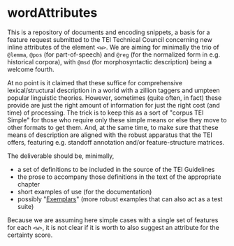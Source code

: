 # wordAttributes

This is a repository of documents and encoding snippets, a basis for a feature request submitted to the TEI Technical Council concerning new inline attributes of the element `<w>`. We are aiming for minimally the trio of `@lemma`, `@pos` (for part-of-speech) and `@reg` (for the normalized form in e.g. historical corpora), with `@msd` (for morphosyntactic description) being a welcome fourth.

At no point is it claimed that these suffice for comprehensive lexical/structural description in a world with a zillion taggers and umpteen popular linguistic theories. However, sometimes (quite often, in fact) these provide are just the right amount of information for just the right cost (and time) of processing. The trick is to keep this as a sort of "corpus TEI Simple" for those who require only these simple means or else they move to other formats to get them. And, at the same time, to make sure that these means of description are aligned with the robust apparatus that the TEI offers, featuring e.g. standoff annotation and/or feature-structure matrices.

The deliverable should be, minimally, 
* a set of definitions to be included in the source of the TEI Guidelines
* the prose to accompany those definitions in the text of the appropriate chapter
* short examples of use (for the documentation)
* possibly "[Exemplars](https://github.com/TEIC/TEI/tree/dev/P5/Exemplars)" (more robust examples that can also act as a test suite)

Because we are assuming here simple cases with a single set of features for each `<w>`, it is not clear if it is worth to also suggest an attribute for the certainty score.
